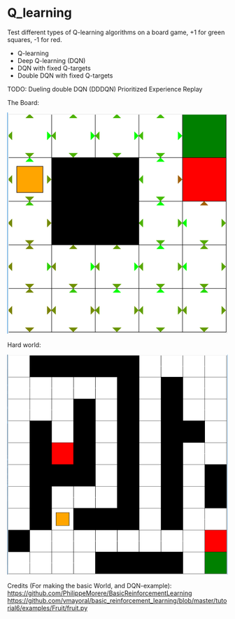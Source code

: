 # Q_learning
Test different types of Q-learning algorithms on a board game, +1 for green squares, -1 for red. 
- Q-learning
- Deep Q-learning (DQN)
- DQN with fixed Q-targets
- Double DQN with fixed Q-targets

TODO: 
Dueling double DQN (DDDQN)
Prioritized Experience Replay

The Board:

![Alt text](Pics/Board.PNG?raw=true "Board")

Hard world: 

![Alt text](Pics/World_hard.PNG?raw=true "Board")



Credits (For making the basic World, and DQN-example): 
https://github.com/PhilippeMorere/BasicReinforcementLearning
https://github.com/vmayoral/basic_reinforcement_learning/blob/master/tutorial6/examples/Fruit/fruit.py
